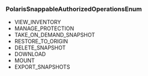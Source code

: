 ### PolarisSnappableAuthorizedOperationsEnum
- VIEW_INVENTORY
- MANAGE_PROTECTION
- TAKE_ON_DEMAND_SNAPSHOT
- RESTORE_TO_ORIGIN
- DELETE_SNAPSHOT
- DOWNLOAD
- MOUNT
- EXPORT_SNAPSHOTS
